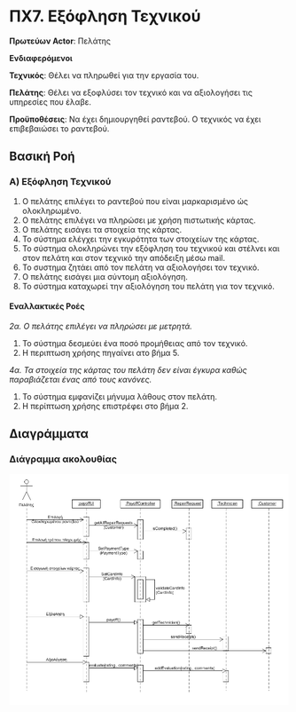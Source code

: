 # ΠΧ7. Εξόφληση Τεχνικού

**Πρωτεύων Actor**: Πελάτης

**Ενδιαφερόμενοι**

**Τεχνικός**: Θέλει να πληρωθεί για την εργασία του.

**Πελάτης**: Θέλει να εξοφλύσει τον τεχνικό και να αξιολογήσει τις υπηρεσίες που έλαβε.

**Προϋποθέσεις**: Να έχει δημιουργηθεί ραντεβού. Ο τεχνικός να έχει επιβεβαιώσει το ραντεβού.

## Βασική Ροή

### Α) Εξόφληση Τεχνικού
1. Ο πελάτης επιλέγει το ραντεβού που είναι μαρκαρισμένο ώς ολοκληρωμένο.
2. Ο πελάτης επιλέγει να πληρώσει με χρήση πιστωτικής κάρτας.
3. Ο πελάτης εισάγει τα στοιχεία της κάρτας.
4. Το σύστημα ελέγχει την εγκυρότητα των στοιχείων της κάρτας.
5. Το σύστημα ολοκληρώνει την εξόφληση του τεχνικού και στέλνει και στον πελάτη και στον τεχνικό την απόδειξη μέσω mail.
6. To συστημα ζητάει από τον πελάτη να αξιολογήσει τον τεχνικό.
7. Ο πελάτης εισάγει μια σύντομη αξιολόγηση.
8. Το σύστημα καταχωρεί την αξιολόγηση του πελάτη για τον τεχνικό.

#### Εναλλακτικές Ροές

*2α. Ο πελάτης επιλέγει να πληρώσει με μετρητά.*
1. Το σύστημα δεσμεύει ένα ποσό προμήθειας από τον τεχνικό.
2. Η περιπτωση χρήσης πηγαίνει ατο βήμα 5.

*4α. Τα στοιχεία της κάρτας του πελάτη δεν είναι έγκυρα καθώς παραβιάζεται ένας από τους κανόνες.*
1. Το σύστημα εμφανίζει μήνυμα λάθους στον πελάτη.
2. Η περίπτωση χρήσης επιστρέφει στο βήμα 2.

## Διαγράμματα

### Διάγραμμα ακολουθίας 

![Sequence diagram](diagrams/sq7-technician-payoff.png)